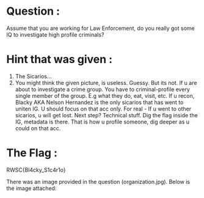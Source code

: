 # Question :
Assume that you are working for Law Enforcement, do you really got some IQ to investigate high profile criminals?

# Hint that was given :
1. The Sicarios…
2. You might think the given picture, is useless. Guessy. But its not. If u are about to investigate a crime group. You have to criminal-profile every single member of the group. E.g what they do, eat, visit, etc. If u recon, Blacky AKA Nelson Hernandez is the only            sicarios that has went to uniten IG. U should focus on that acc only. For real - If u went to other sicarios, u will get lost. Next step? Technical stuff. Dig the flag inside the IG, metadata is there. That is how u profile someone, dig deeper as u could on that acc.

# The Flag :
RWSC{Bl4cky_S1c4r1o}

There was an image provided in the question (organization.jpg). Below is the image attached:
